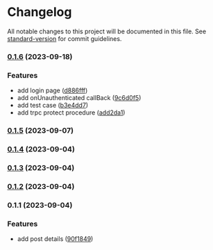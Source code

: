 # Changelog

All notable changes to this project will be documented in this file. See [standard-version](https://github.com/conventional-changelog/standard-version) for commit guidelines.

### [0.1.6](https://github.com/Danny101201/next_demo/compare/v0.1.5...v0.1.6) (2023-09-18)


### Features

* add login page ([d886fff](https://github.com/Danny101201/next_demo/commit/d886fff9c309e360a41c0e72f72523b94bbfd928))
* add onUnauthenticated callBack ([9c6d0f5](https://github.com/Danny101201/next_demo/commit/9c6d0f5220ab7f0cba000e65c8717b265b988f7a))
* add test case ([b3e4dd7](https://github.com/Danny101201/next_demo/commit/b3e4dd7e036805644ef72cad573e40c63e349481))
* add trpc protect procedure ([add2da1](https://github.com/Danny101201/next_demo/commit/add2da14d6f6b1ecefee6542e89c0a6b82946e08))

### [0.1.5](https://github.com/Danny101201/next_demo/compare/v0.1.4...v0.1.5) (2023-09-07)

### [0.1.4](https://github.com/Danny101201/next_demo/compare/v0.1.3...v0.1.4) (2023-09-04)

### [0.1.3](https://github.com/Danny101201/next_demo/compare/v0.1.2...v0.1.3) (2023-09-04)

### [0.1.2](https://github.com/Danny101201/next_demo/compare/v0.1.1...v0.1.2) (2023-09-04)

### 0.1.1 (2023-09-04)


### Features

* add post details ([90f1849](https://github.com/Danny101201/next_demo/commit/90f1849ae19d74112d38b5e92e4407f5e5c9653a))
